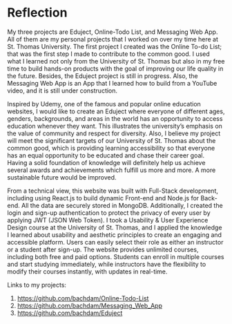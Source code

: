 # Reflection
My three projects are Eduject, Online-Todo List, and Messaging Web App. All of them are my personal projects that I worked on over my time here at St. Thomas University.  The first project I created was the Online To-do List; that was the first step I made to contribute to the common good. I used what I learned not only from the University of St. Thomas but also in my free time to build hands-on products with the goal of improving our life quality in the future. Besides, the Eduject project is still in progress. Also, the Messaging Web App is an App that I learned how to build from a YouTube video, and it is still under construction. 

Inspired by Udemy, one of the famous and popular online education websites, I would like to create an Eduject where everyone of different ages, genders, backgrounds, and areas in the world has an opportunity to access education whenever they want. This illustrates the university’s emphasis on the value of community and respect for diversity. 
Also, I believe my project will meet the significant targets of our University of St. Thomas about the common good, which is providing learning accessibility so that everyone has an equal opportunity to be educated and chase their career goal. Having a solid foundation of knowledge will definitely help us achieve several awards and achievements which fulfill us more and more. A more sustainable future would be improved. 

From a technical view, this website was built with Full-Stack development, including using React.js to build dynamic Front-end and Node.js for Back-end. All the data are securely stored in MongoDB. Additionally, I created the login and sign-up authentication to protect the privacy of every user by applying JWT (JSON Web Token). I took a Usability & User Experience Design course at the University of St. Thomas, and I applied the knowledge I learned about usability and aesthetic principles to create an engaging and accessible platform. Users can easily select their role as either an instructor or a student after sign-up. The website provides unlimited courses, including both free and paid options. Students can enroll in multiple courses and start studying immediately, while instructors have the flexibility to modify their courses instantly, with updates in real-time.


Links to my projects: 
1. https://github.com/bachdam/Online-Todo-List
2. https://github.com/bachdam/Messaging_Web_App
3. https://github.com/bachdam/Eduject
